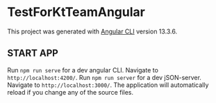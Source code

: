 # TestForKtTeamAngular

This project was generated with [Angular CLI](https://github.com/angular/angular-cli) version 13.3.6.

## START APP

Run `npm run serve` for a dev angular CLI. Navigate to `http://localhost:4200/`.
Run `npm run server` for a dev jSON-server. Navigate to `http://localhost:3000/`. 
The application will automatically reload if you change any of the source files.


